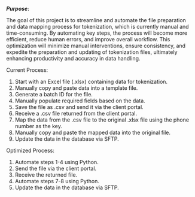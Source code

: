 ***Purpose***: 

The goal of this project is to streamline and automate the file preparation and data mapping process for tokenization, which is currently manual and time-consuming. By automating key steps, the process will become more efficient, reduce human errors, and improve overall workflow. This optimization will minimize manual interventions, ensure consistency, and expedite the preparation and updating of tokenization files, ultimately enhancing productivity and accuracy in data handling.


Current Process:
1. Start with an Excel file (.xlsx) containing data for tokenization.
2. Manually copy and paste data into a template file.
3. Generate a batch ID for the file.
4. Manually populate required fields based on the data.
5. Save the file as .csv and send it via the client portal.
6. Receive a .csv file returned from the client portal.
7. Map the data from the .csv file to the original .xlsx file using the phone number as the key.
8. Manually copy and paste the mapped data into the original file.
9. Update the data in the database via SFTP.


Optimized Process:
1. Automate steps 1-4 using Python.
2. Send the file via the client portal.
3. Receive the returned file.
4. Automate steps 7-8 using Python.
5. Update the data in the database via SFTP.


